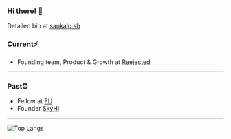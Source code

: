 ### Hi there! 👋

Detailed bio at <a href="https://sankalp.sh/" target="_blank">sankalp.sh</a>

### Current⚡️


<!--* Co-founder and Chief Product Officer at <a href="https://PermitPro.ai/" target="_blank">PermitPro</a> <a href="https://www.ycombinator.com/companies/permitpro" target="_blank">(YC S24)</a> 🙌
* Fellow at <a href="https://www.beondeck.com/" target="_blank">On Deck</a>, <a href="https://www.southparkcommons.com/" target="_blank">SPC</a>, <a href="https://www.zfellows.com/" target="_blank">Z Fellows</a>, <a href="https://www.roote.co/" target="_blank">Roote</a>, <a href="https://www.non-trivial.org/" target="_blank">Non-Trivial</a>, <a href="https://www.thersa.org/" target="_blank">RSA</a>
* Builder at <a href="https://www.livetheresidency.com/" target="_blank">The Residency</a> 
* Member at <a href="https://www.computer.org/" target="_blank">IEEE</a>-->
* Founding team, Product & Growth at <a href="https://reejected.in/" target="_blank">Reejected</a>


<hr />

### Past⏰
* Fellow at <a href="https://www.founder.university/" target="_blank">FU</a>
* Founder <a href="https://skyhi.live/" target="_blank">SkyHi</a>

<hr />

![Top Langs](https://github-readme-stats.vercel.app/api/top-langs/?username=1sankalp&layout=compact)
